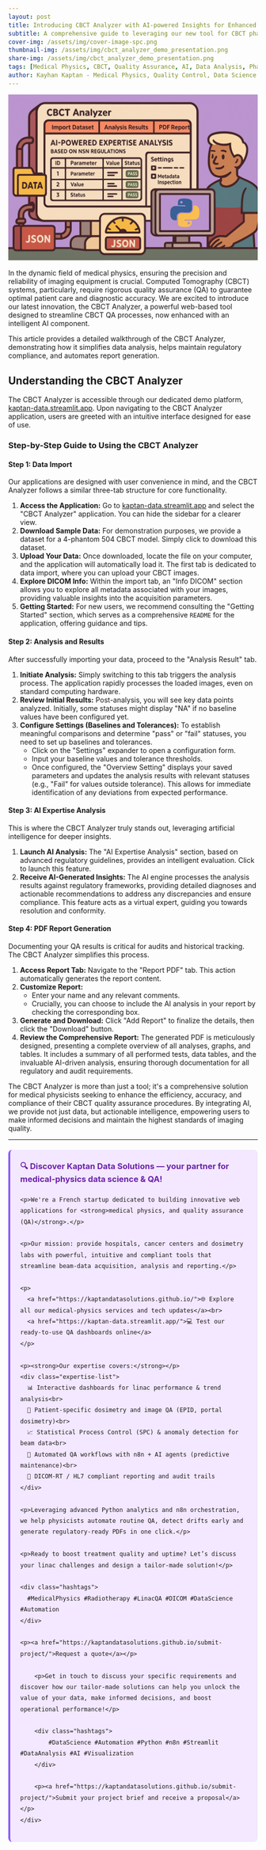 ```yaml
---
layout: post
title: Introducing CBCT Analyzer with AI-powered Insights for Enhanced Quality Assurance
subtitle: A comprehensive guide to leveraging our new tool for CBCT phantom analysis and regulatory compliance
cover-img: /assets/img/cover-image-spc.png
thumbnail-img: /assets/img/cbct_analyzer_demo_presentation.png
share-img: /assets/img/cbct_analyzer_demo_presentation.png
tags: [Medical Physics, CBCT, Quality Assurance, AI, Data Analysis, Phantom, Regulatory Compliance, PDF Reports]
author: Kayhan Kaptan - Medical Physics, Quality Control, Data Science and Automation
---
```


[![](/assets/img/cbct_analyzer_demo_presentation.png)](https://www.youtube.com/channel/UCWkX7E-ImVbf0O3ocAW51wg)

In the dynamic field of medical physics, ensuring the precision and reliability of imaging equipment is crucial. Computed Tomography (CBCT) systems, particularly, require rigorous quality assurance (QA) to guarantee optimal patient care and diagnostic accuracy. We are excited to introduce our latest innovation, the CBCT Analyzer, a powerful web-based tool designed to streamline CBCT QA processes, now enhanced with an intelligent AI component.

This article provides a detailed walkthrough of the CBCT Analyzer, demonstrating how it simplifies data analysis, helps maintain regulatory compliance, and automates report generation.

## Understanding the CBCT Analyzer

The CBCT Analyzer is accessible through our dedicated demo platform, [kaptan-data.streamlit.app](http://kaptan-data.streamlit.app/). Upon navigating to the CBCT Analyzer application, users are greeted with an intuitive interface designed for ease of use.

### Step-by-Step Guide to Using the CBCT Analyzer

#### Step 1: Data Import

Our applications are designed with user convenience in mind, and the CBCT Analyzer follows a similar three-tab structure for core functionality.

1.  **Access the Application:** Go to [kaptan-data.streamlit.app](http://kaptan-data.streamlit.app/) and select the "CBCT Analyzer" application. You can hide the sidebar for a clearer view.
2.  **Download Sample Data:** For demonstration purposes, we provide a dataset for a 4-phantom 504 CBCT model. Simply click to download this dataset.
3.  **Upload Your Data:** Once downloaded, locate the file on your computer, and the application will automatically load it. The first tab is dedicated to data import, where you can upload your CBCT images.
4.  **Explore DICOM Info:** Within the import tab, an "Info DICOM" section allows you to explore all metadata associated with your images, providing valuable insights into the acquisition parameters.
5.  **Getting Started:** For new users, we recommend consulting the "Getting Started" section, which serves as a comprehensive `README` for the application, offering guidance and tips.

#### Step 2: Analysis and Results

After successfully importing your data, proceed to the "Analysis Result" tab.

1.  **Initiate Analysis:** Simply switching to this tab triggers the analysis process. The application rapidly processes the loaded images, even on standard computing hardware.
2.  **Review Initial Results:** Post-analysis, you will see key data points analyzed. Initially, some statuses might display "NA" if no baseline values have been configured yet.
3.  **Configure Settings (Baselines and Tolerances):** To establish meaningful comparisons and determine "pass" or "fail" statuses, you need to set up baselines and tolerances.
    *   Click on the "Settings" expander to open a configuration form.
    *   Input your baseline values and tolerance thresholds.
    *   Once configured, the "Overview Setting" displays your saved parameters and updates the analysis results with relevant statuses (e.g., "Fail" for values outside tolerance). This allows for immediate identification of any deviations from expected performance.

#### Step 3: AI Expertise Analysis

This is where the CBCT Analyzer truly stands out, leveraging artificial intelligence for deeper insights.

1.  **Launch AI Analysis:** The "AI Expertise Analysis" section, based on advanced regulatory guidelines, provides an intelligent evaluation. Click to launch this feature.
2.  **Receive AI-Generated Insights:** The AI engine processes the analysis results against regulatory frameworks, providing detailed diagnoses and actionable recommendations to address any discrepancies and ensure compliance. This feature acts as a virtual expert, guiding you towards resolution and conformity.

#### Step 4: PDF Report Generation

Documenting your QA results is critical for audits and historical tracking. The CBCT Analyzer simplifies this process.

1.  **Access Report Tab:** Navigate to the "Report PDF" tab. This action automatically generates the report content.
2.  **Customize Report:**
    *   Enter your name and any relevant comments.
    *   Crucially, you can choose to include the AI analysis in your report by checking the corresponding box.
3.  **Generate and Download:** Click "Add Report" to finalize the details, then click the "Download" button.
4.  **Review the Comprehensive Report:** The generated PDF is meticulously designed, presenting a complete overview of all analyses, graphs, and tables. It includes a summary of all performed tests, data tables, and the invaluable AI-driven analysis, ensuring thorough documentation for all regulatory and audit requirements.

The CBCT Analyzer is more than just a tool; it's a comprehensive solution for medical physicists seeking to enhance the efficiency, accuracy, and compliance of their CBCT quality assurance procedures. By integrating AI, we provide not just data, but actionable intelligence, empowering users to make informed decisions and maintain the highest standards of imaging quality.

---

<html lang="en">
<head>
    <meta charset="UTF-8">
    <meta name="viewport" content="width=device-width, initial-scale=1.0">
    <title>Kaptan Data Solutions</title>
    <style>
        .citation {
            background-color: #f3e8ff;
            border-left: 4px solid #8b5cf6;
            padding: 20px;
            margin: 20px 0;
            border-radius: 8px;
            font-family: -apple-system, BlinkMacSystemFont, 'Segoe UI', Roboto, sans-serif;
            line-height: 1.6;
        }
        .citation h3 {
            color: #6b21a8;
            margin-top: 0;
        }
        .citation a {
            color: #7c3aed;
            text-decoration: none;
        }
        .citation a:hover {
            text-decoration: underline;
        }
        .expertise-list {
            margin: 15px 0;
        }
        .hashtags {
            font-weight: bold;
            color: #7c3aed;
            margin-top: 15px;
        }
    </style>
</head>
<body>
    <div class="citation">
        <h3>🔍 Discover Kaptan Data Solutions — your partner for medical-physics data science & QA!</h3>

    <p>We're a French startup dedicated to building innovative web applications for <strong>medical physics, and quality assurance (QA)</strong>.</p>

    <p>Our mission: provide hospitals, cancer centers and dosimetry labs with powerful, intuitive and compliant tools that streamline beam-data acquisition, analysis and reporting.</p>

    <p>
      <a href="https://kaptandatasolutions.github.io/">🌐 Explore all our medical-physics services and tech updates</a><br>
      <a href="https://kaptan-data.streamlit.app/">💻 Test our ready-to-use QA dashboards online</a>
    </p>

    <p><strong>Our expertise covers:</strong></p>
    <div class="expertise-list">
      📊 Interactive dashboards for linac performance & trend analysis<br>
      🔬 Patient-specific dosimetry and image QA (EPID, portal dosimetry)<br>
      📈 Statistical Process Control (SPC) & anomaly detection for beam data<br>
      🤖 Automated QA workflows with n8n + AI agents (predictive maintenance)<br>
      📑 DICOM-RT / HL7 compliant reporting and audit trails
    </div>

    <p>Leveraging advanced Python analytics and n8n orchestration, we help physicists automate routine QA, detect drifts early and generate regulatory-ready PDFs in one click.</p>

    <p>Ready to boost treatment quality and uptime? Let’s discuss your linac challenges and design a tailor-made solution!</p>

    <div class="hashtags">
      #MedicalPhysics #Radiotherapy #LinacQA #DICOM #DataScience #Automation
    </div>

    <p><a href="https://kaptandatasolutions.github.io/submit-project/">Request a quote</a></p>
        
        <p>Get in touch to discuss your specific requirements and discover how our tailor-made solutions can help you unlock the value of your data, make informed decisions, and boost operational performance!</p>
        
        <div class="hashtags">
            #DataScience #Automation #Python #n8n #Streamlit #DataAnalysis #AI #Visualization
        </div>
        
        <p><a href="https://kaptandatasolutions.github.io/submit-project/">Submit your project brief and receive a proposal</a></p>
    </div>
</body>
</html>